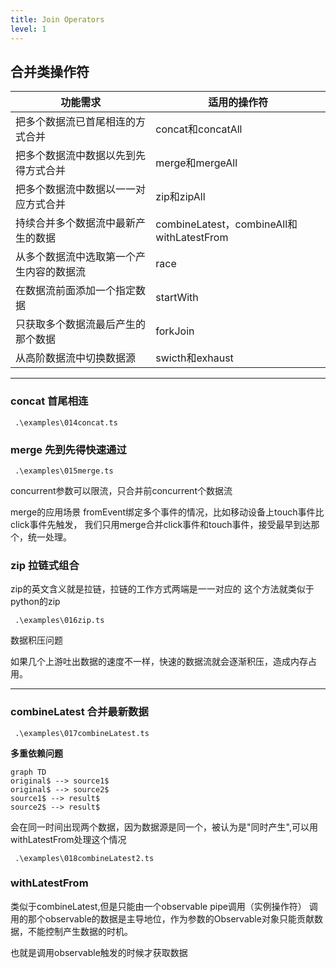```yaml
---
title: Join Operators
level: 1
---
```


## 合并类操作符

| 功能需求                     | 适用的操作符                |
| ---------------------------- | --------------------------- |
| 把多个数据流已首尾相连的方式合并 | concat和concatAll         |
| 把多个数据流中数据以先到先得方式合并 | merge和mergeAll                           |
| 把多个数据流中数据以一一对应方式合并 | zip和zipAll             |
| 持续合并多个数据流中最新产生的数据 | combineLatest，combineAll和withLatestFrom |
| 从多个数据流中选取第一个产生内容的数据流 | race                    |
| 在数据流前面添加一个指定数据 | startWith                   |
| 只获取多个数据流最后产生的那个数据 | forkJoin |
| 从高阶数据流中切换数据源 | swicth和exhaust        |

---

### concat 首尾相连

```shell
 .\examples\014concat.ts
```

### merge 先到先得快速通过

```shell
 .\examples\015merge.ts
```

concurrent参数可以限流，只合并前concurrent个数据流

merge的应用场景
fromEvent绑定多个事件的情况，比如移动设备上touch事件比click事件先触发，
我们只用merge合并click事件和touch事件，接受最早到达那个，统一处理。

### zip 拉链式组合

zip的英文含义就是拉链，拉链的工作方式两端是一一对应的
这个方法就类似于python的zip

```shell
 .\examples\016zip.ts
```

数据积压问题

如果几个上游吐出数据的速度不一样，快速的数据流就会逐渐积压，造成内存占用。

---

### combineLatest 合并最新数据

```shell
 .\examples\017combineLatest.ts
```

**多重依赖问题**

<!-- ```mermaid
sequenceDiagram
  Alice->John: Hello John, how are you?
  Note over Alice,John: A typical interaction
``` -->

```mermaid
graph TD
original$ --> source1$
original$ --> source2$
source1$ --> result$
source2$ --> result$
```

会在同一时间出现两个数据，因为数据源是同一个，被认为是"同时产生",可以用withLatestFrom处理这个情况

```shell
 .\examples\018combineLatest2.ts
```

### withLatestFrom

类似于combineLatest,但是只能由一个observable pipe调用（实例操作符）
调用的那个observable的数据是主导地位，作为参数的Observable对象只能贡献数据，不能控制产生数据的时机。

也就是调用observable触发的时候才获取数据
